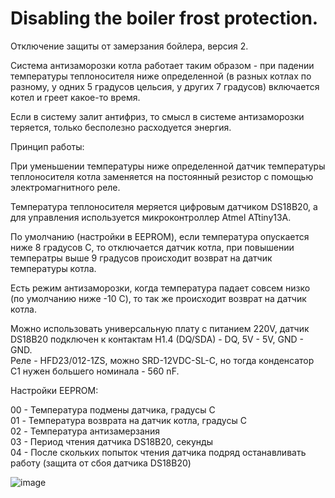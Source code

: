 # Disabling the boiler frost protection.
Отключение защиты от замерзания бойлера, версия 2.

Система антизаморозки котла работает таким образом - при падении температуры теплоносителя ниже определенной (в разных котлах по разному, у одних 5 градусов цельсия, у других 7 градусов) включается котел и греет какое-то время.

Если в систему залит антифриз, то смысл в системе антизаморозки теряется, только бесполезно расходуется энергия.

Принцип работы:

При уменьшении температуры ниже определенной датчик температуры теплоносителя котла заменяется на постоянный резистор с помощью электромагнитного реле.

Температура теплоносителя меряется цифровым датчиком DS18B20, а для управления используется микроконтроллер Atmel ATtiny13A.

По умолчанию (настройки в EEPROM), если температура опускается ниже 8 градусов C, то отключается датчик котла, при повышении температры выше 9 градусов происходит возврат на датчик температуры котла.

Есть режим антизаморозки, когда температура падает совсем низко (по умолчанию ниже -10 C), то так же происходит возврат на датчик котла.


Можно использовать универсальную плату с питанием 220V, датчик DS18B20 подключен к контактам H1.4 (DQ/SDA) - DQ, 5V - 5V, GND - GND.<br>
Реле - HFD23/012-1ZS, можно SRD-12VDC-SL-C, но тогда конденсатор C1 нужен большего номинала - 560 nF.<br>


Настройки EEPROM:

00 - Температура подмены датчика, градусы C<br>
01 - Температура возврата на датчик котла, градусы C<br>
02 - Температура антизамерзания<br>
03 - Период чтения датчика DS18B20, секунды<br>
04 - После скольких попыток чтения датчика подряд останавливать работу (защита от сбоя датчика DS18B20)<br>


![image](https://github.com/user-attachments/assets/50fea804-e2a2-4571-b53a-5674d9d386cf)
